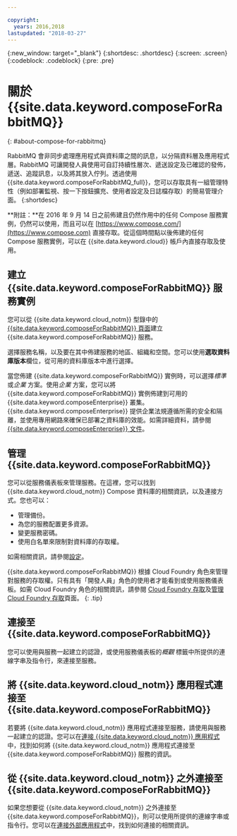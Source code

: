 ```yaml
---

copyright:
  years: 2016,2018
lastupdated: "2018-03-27"
---
```


{:new_window: target="_blank"}
{:shortdesc: .shortdesc}
{:screen: .screen}
{:codeblock: .codeblock}
{:pre: .pre}

# 關於 {{site.data.keyword.composeForRabbitMQ}}
{: #about-compose-for-rabbitmq}

RabbitMQ 會非同步處理應用程式與資料庫之間的訊息，以分隔資料層及應用程式層。RabbitMQ 可讓開發人員使用可自訂持續性層次、遞送設定及已確認的發佈，遞送、追蹤訊息，以及將其放入佇列。透過使用 {{site.data.keyword.composeForRabbitMQ_full}}，您可以存取具有一組管理特性（例如部署監視、按一下按鈕擴充、使用者設定及日誌檔存取）的簡易管理介面。
{:shortdesc}

**附註：**在 2016 年 9 月 14 日之前佈建且仍然作用中的任何 Compose 服務實例，仍然可以使用，而且可以在 [https://www.compose.com/](https://www.compose.com) 直接存取。從這個時間點以後佈建的任何 Compose 服務實例，可以在 {{site.data.keyword.cloud}} 帳戶內直接存取及使用。

## 建立 {{site.data.keyword.composeForRabbitMQ}} 服務實例

您可以從 {{site.data.keyword.cloud_notm}} 型錄中的 [{{site.data.keyword.composeForRabbitMQ}} 頁面](https://console.{DomainName}/catalog/services/compose-for-rabbitmq/)建立 {{site.data.keyword.composeForRabbitMQ}} 服務。

選擇服務名稱，以及要在其中佈建服務的地區、組織和空間。您可以使用**選取資料庫版本**欄位，從可用的資料庫版本中進行選擇。

當您佈建 {{site.data.keyword.composeForRabbitMQ}} 實例時，可以選擇*標準* 或*企業* 方案。使用*企業* 方案，您可以將 {{site.data.keyword.composeForRabbitMQ}} 實例佈建到可用的 {{site.data.keyword.composeEnterprise}} 叢集。{{site.data.keyword.composeEnterprise}} 提供企業法規遵循所需的安全和隔離，並使用專用網路來確保已部署之資料庫的效能。如需詳細資料，請參閱 [{{site.data.keyword.composeEnterprise}} 文件](/docs/services/ComposeEnterprise/index.html)。

## 管理 {{site.data.keyword.composeForRabbitMQ}}

您可以從服務儀表板來管理服務。在這裡，您可以找到 {{site.data.keyword.cloud_notm}} Compose 資料庫的相關資訊，以及連接方式。您也可以：
- 管理備份。 
- 為您的服務配置更多資源。 
- 變更服務密碼。
- 使用白名單來限制對資料庫的存取權。 

如需相關資訊，請參閱[設定](./dashboard-settings.html)。

{{site.data.keyword.composeForRabbitMQ}} 根據 Cloud Foundry 角色來管理對服務的存取權。只有具有「開發人員」角色的使用者才能看到或使用服務儀表板。如需 Cloud Foundry 角色的相關資訊，請參閱 [Cloud Foundry 存取](https://console.{DomainName}/docs/iam/cfaccess.html#cfaccess)及[管理 Cloud Foundry 存取](https://console.{DomainName}/docs/iam/mngcf.html#mngcf)頁面。
{: .tip}

## 連接至 {{site.data.keyword.composeForRabbitMQ}}

您可以使用與服務一起建立的認證，或使用服務儀表板的*概觀* 標籤中所提供的連線字串及指令行，來連接至服務。

## 將 {{site.data.keyword.cloud_notm}} 應用程式連接至 {{site.data.keyword.composeForRabbitMQ}}

若要將 {{site.data.keyword.cloud_notm}} 應用程式連接至服務，請使用與服務一起建立的認證。您可以在[連接 {{site.data.keyword.cloud_notm}} 應用程式](./connecting-bluemix-app.html)中，找到如何將 {{site.data.keyword.cloud_notm}} 應用程式連接至 {{site.data.keyword.composeForRabbitMQ}} 服務的資訊。

## 從 {{site.data.keyword.cloud_notm}} 之外連接至 {{site.data.keyword.composeForRabbitMQ}}

如果您想要從 {{site.data.keyword.cloud_notm}} 之外連接至 {{site.data.keyword.composeForRabbitMQ}}，則可以使用所提供的連線字串或指令行。您可以在[連接外部應用程式](./connecting-external.html)中，找到如何連接的相關資訊。
